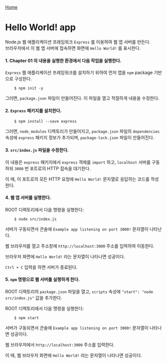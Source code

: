 [Home](../README.md)  

# Hello World! app

Node.js 웹 애플리케이션 프레임워크 `Express` 를 이용하여 웹 앱 서버를 만든다.  
브라우저에서 이 웹 앱 서버에 접속하면 화면에 `Hello World!` 를 표시한다.  

#### 1. Chapter 01 의 내용을 실행한 환경에서 다음 작업을 실행한다.

`Express` 웹 애플리케이션 프레임워크를 설치하기 위하여 먼저 앱을 `npm` package 기반으로 구성한다.  

```  
    $ npm init -y
```

그러면, `package.json` 파일이 만들어진다. 이 파일을 열고 적절하게 내용을 수정한다.

#### 2. `Express` 패키지를 설치한다.

```
    $ npm install --save express
```

그러면, `node_modules` 디렉토리가 만들어지고, 
`package.json` 파일의 `dependencies` 속성에 `express` 패키지 정보가 추가되며, 
`package-lock.json` 파일이 만들어진다.

#### 3. `src/index.js` 파일을 수정한다.  

이 내용은 `express` 패키지에서 `express` 객체를 `import` 하고, 
`localhost` 서버를 구동하되 `3000` 번 포트로의 HTTP 접속을 대기한다.  

이 때, 이 포트로의 모든 HTTP 요청에 `Hello World!` 문자열로 응답하는 코드를 작성한다.  

#### 4. 웹 앱 서버를 실행한다.

ROOT 디렉토리에서 다음 명령을 실행한다:

```
    $ node src/index.js
```

서버가 구동되면서 콘솔에 `Example app listening on port 3000!` 문자열이 나타난다.

웹 브라우저를 열고 주소창에 `http://localhost:3000` 주소를 입력하여 이동한다.

브라우저 화면에 `Hello World!` 라는 문자열이 나타나면 성공이다.

`Ctrl + C` 입력을 하면 서버가 종료된다.

#### 5. `npm` 명령으로 웹 서버를 실행하게 한다.

ROOT 디렉토리의 `package.json` 파일을 열고,
`scripts` 속성에 `"start": "node src/index.js"` 값을 추가한다.  

ROOT 디렉토리에서 다음 명령을 실행한다:
```
    $ npm start
```

서버가 구동되면서 콘솔에 `Example app listening on port 3000!` 문자열이 나타나면 성공이다.  

웹 브라우저에서 `http://localhost:3000` 주소를 입력한다.

이 때, 웹 브라우저 화면에 `Hello World!` 라는 문자열이 나타나면 성공이다.
